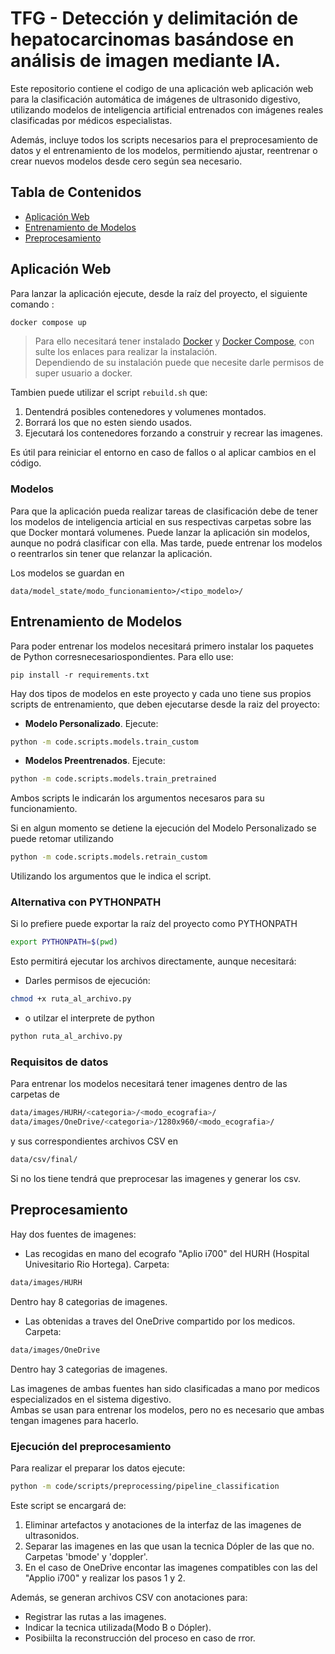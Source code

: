 # TFG - Detección y delimitación de hepatocarcinomas basándose en análisis de imagen mediante IA.

Este repositorio contiene el codigo de una aplicación web aplicación web para la clasificación automática de imágenes de ultrasonido digestivo, utilizando modelos de inteligencia artificial entrenados con imágenes reales clasificadas por médicos especialistas.

Además, incluye todos los scripts necesarios para el preprocesamiento de datos y el entrenamiento de los modelos, permitiendo ajustar, reentrenar o crear nuevos modelos desde cero según sea necesario.



## Tabla de Contenidos

- [Aplicación Web](#aplicación-web)
- [Entrenamiento de Modelos](#entrenamiento-de-modelos)
- [Preprocesamiento](#preprocesamiento)

## Aplicación Web 

Para lanzar la aplicación ejecute, desde la raíz del proyecto, el siguiente comando :
```bash 
docker compose up
``` 
> Para ello necesitará tener instalado [Docker](https://docs.docker.com/get-docker/) y [Docker Compose](https://docs.docker.com/compose/install/), con sulte los enlaces para realizar la instalación.  
> Dependiendo de su instalación puede que necesite darle permisos de super usuario a docker. 

Tambien puede utilizar el script `rebuild.sh` que:
1. Dentendrá posibles contenedores y volumenes montados. 
2. Borrará los que no esten siendo usados.
3. Ejecutará los contenedores forzando a construir y recrear las imagenes.
 
Es útil para reiniciar el entorno en caso de fallos o al aplicar cambios en el código.

### Modelos

Para que la aplicación pueda realizar tareas de clasificación debe de tener los modelos de inteligencia articial en sus respectivas carpetas sobre las que Docker montará volumenes. 
Puede lanzar la aplicación sin modelos, aunque no podrá clasificar con ella. Mas tarde, puede entrenar los modelos o reentrarlos sin tener que relanzar la aplicación.

Los modelos se guardan en 
```
data/model_state/modo_funcionamiento>/<tipo_modelo>/
```

## Entrenamiento de Modelos

Para poder entrenar los modelos necesitará primero instalar los paquetes de Python corresnecesariospondientes. Para ello use:
```
pip install -r requirements.txt
```

Hay dos tipos de modelos en este proyecto y cada uno tiene sus propios scripts de entrenamiento, que deben ejecutarse desde la raiz del proyecto:
 + **Modelo Personalizado**. Ejecute: 
 ```bash
 python -m code.scripts.models.train_custom
 ``` 

 + **Modelos Preentrenados**. Ejecute:
 ```bash
 python -m code.scripts.models.train_pretrained
 ``` 
Ambos scripts le indicarán los argumentos necesaros para su funcionamiento.

Si en algun momento se detiene la ejecución del Modelo Personalizado se puede retomar utilizando 
```bash
python -m code.scripts.models.retrain_custom
``` 
Utilizando los argumentos que le indica el script.

### Alternativa con PYTHONPATH

Si lo prefiere puede exportar la raíz del proyecto como PYTHONPATH 
```bash
export PYTHONPATH=$(pwd)
```
Esto permitirá ejecutar los archivos directamente, aunque necesitará:
+ Darles permisos de ejecución:
```bash
chmod +x ruta_al_archivo.py
``` 
+ o utilzar el interprete de python 
```bash
python ruta_al_archivo.py
```
### Requisitos de datos
Para entrenar los modelos necesitará tener imagenes dentro de las carpetas de 
```bash
data/images/HURH/<categoria>/<modo_ecografia>/
data/images/OneDrive/<categoria>/1280x960/<modo_ecografia>/
``` 
y sus correspondientes archivos CSV en 
```bash
data/csv/final/
``` 
Si no los tiene tendrá que preprocesar las imagenes y generar los csv.

## Preprocesamiento

Hay dos fuentes de imagenes:

  + Las recogidas en mano del ecografo "Aplio i700" del HURH (Hospital Univesitario Rio Hortega). Carpeta: 
  ```bash
  data/images/HURH
  ```
   Dentro hay 8 categorias de imagenes.

  + Las obtenidas a traves del OneDrive compartido por los medicos. Carpeta: 
  ```bash
  data/images/OneDrive
  ```
   Dentro hay 3 categorias de imagenes. 


Las imagenes de ambas fuentes han sido clasificadas a mano por medicos especializados en el sistema digestivo.   
Ambas se usan para entrenar los modelos, pero no es necesario que ambas tengan imagenes para hacerlo.

### Ejecución del preprocesamiento

Para realizar el preparar los datos ejecute: 
```bash
python -m code/scripts/preprocessing/pipeline_classification
```

Este script se encargará de: 
1. Eliminar artefactos y anotaciones de la interfaz de las imagenes de ultrasonidos.
2. Separar las imagenes en las que usan la tecnica Dópler de las que no. Carpetas 'bmode' y 'doppler'.
3. En el caso de OneDrive encontar las imagenes compatibles con las del "Applio i700" y realizar los pasos 1 y 2.

Además, se generan archivos CSV con anotaciones para: 
+ Registrar  las rutas a las imagenes.
+ Indicar la tecnica utilizada(Modo B o Dópler).
+ Posibiilta la reconstrucción del proceso en caso de rror.
